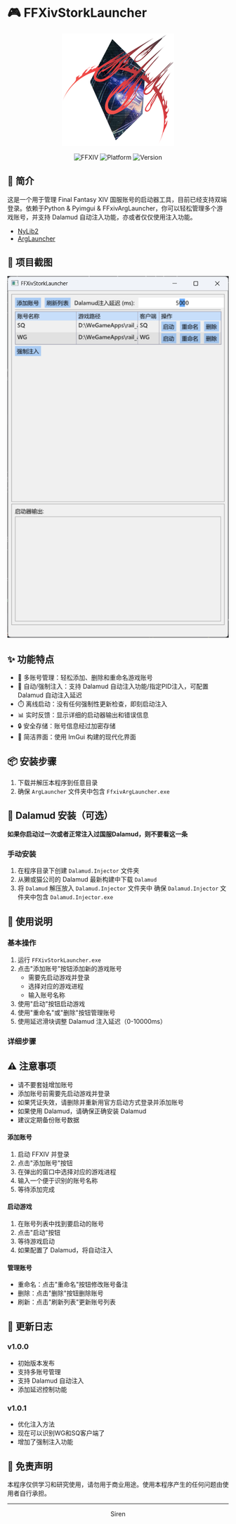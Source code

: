 # 🎮 FFXivStorkLauncher

<div align="center">

![LOGO](https://raw.githubusercontent.com/extrant/IMGSave/main/FFXivStorkLauncher/logo.png)

![FFXIV](https://img.shields.io/badge/FFXIV-国服-blue)
![Platform](https://img.shields.io/badge/Platform-Windows-lightgrey)
![Version](https://img.shields.io/badge/Version-1.0.1-green)

</div>

## 📝 简介

这是一个用于管理 Final Fantasy XIV 国服账号的启动器工具，目前已经支持双端登录。依赖于Python & Pyimgui & FFxivArgLauncher，你可以轻松管理多个游戏账号，并支持 Dalamud 自动注入功能，亦或者仅仅使用注入功能。

- [NyLib2](https://github.com/nyaoouo/NyLib2)
- [ArgLauncher](https://github.com/ottercorp/FfxivArgLauncher)

## 📸 项目截图

<div align="center">

![界面截图](https://raw.githubusercontent.com/extrant/IMGSave/main/FFXivStorkLauncher/项目截图.png)

</div>

## ✨ 功能特点

- 🎯 多账号管理：轻松添加、删除和重命名游戏账号
- 🔄 自动/强制注入：支持 Dalamud 自动注入功能/指定PID注入，可配置 Dalamud 自动注入延迟
- ⏱️ 离线启动：没有任何强制性更新检查，即刻启动注入
- 📊 实时反馈：显示详细的启动器输出和错误信息
- 🔒 安全存储：账号信息经过加密存储
- 🎨 简洁界面：使用 ImGui 构建的现代化界面

## 📦 安装步骤

1. 下载并解压本程序到任意目录
2. 确保 `ArgLauncher` 文件夹中包含 `FfxivArgLauncher.exe`

## 🔧 Dalamud 安装（可选）
**如果你启动过一次或者正常注入过国服Dalamud，则不要看这一条**
### 手动安装
1. 在程序目录下创建 `Dalamud.Injector` 文件夹
2. 从獭或猫公司的 Dalamud 最新构建中下载 `Dalamud`
3. 将 `Dalamud` 解压放入 `Dalamud.Injector` 文件夹中 确保 `Dalamud.Injector` 文件夹中包含 `Dalamud.Injector.exe`

## 📖 使用说明

### 基本操作

1. 运行 `FFXivStorkLauncher.exe`
2. 点击"添加账号"按钮添加新的游戏账号
   - 需要先启动游戏并登录
   - 选择对应的游戏进程
   - 输入账号名称
3. 使用"启动"按钮启动游戏
4. 使用"重命名"或"删除"按钮管理账号
5. 使用延迟滑块调整 Dalamud 注入延迟（0-10000ms）

### 详细步骤
## ⚠️ 注意事项

- 请不要套娃增加账号
- 添加账号前需要先启动游戏并登录
- 如果凭证失效，请删除并重新用官方启动方式登录并添加账号
- 如果使用 Dalamud，请确保正确安装 Dalamud
- 建议定期备份账号数据
#### 添加账号
1. 启动 FFXIV 并登录
2. 点击"添加账号"按钮
3. 在弹出的窗口中选择对应的游戏进程
4. 输入一个便于识别的账号名称
5. 等待添加完成

#### 启动游戏
1. 在账号列表中找到要启动的账号
2. 点击"启动"按钮
3. 等待游戏启动
4. 如果配置了 Dalamud，将自动注入

#### 管理账号
- 重命名：点击"重命名"按钮修改账号备注
- 删除：点击"删除"按钮删除账号
- 刷新：点击"刷新列表"更新账号列表




## 📝 更新日志

### v1.0.0
- 初始版本发布
- 支持多账号管理
- 支持 Dalamud 自动注入
- 添加延迟控制功能

### v1.0.1
- 优化注入方法
- 现在可以识别WG和SQ客户端了
- 增加了强制注入功能

## 📄 免责声明

本程序仅供学习和研究使用，请勿用于商业用途。使用本程序产生的任何问题由使用者自行承担。


---

<div align="center">
Siren
</div> 